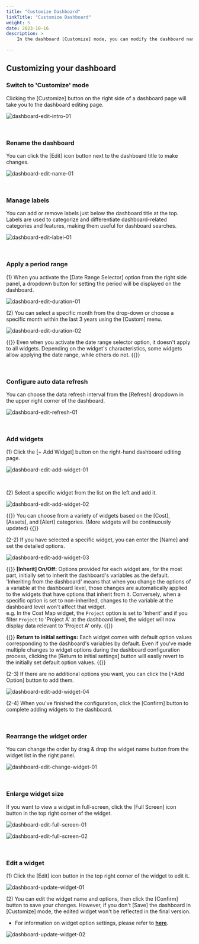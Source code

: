 ```yaml
---
title: "Customize Dashboard"
linkTitle: "Customize Dashboard"
weight: 5
date: 2023-10-16
description: >
    In the dashboard [Customize] mode, you can modify the dashboard name, layout, widgets, and more.

---
```


## Customizing your dashboard

### Switch to 'Customize' mode

Clicking the [Customize] button on the right side of a dashboard page will take you to the dashboard editing page.

![dashboard-edit-intro-01](/docs/guides/dashboards/dashboard-img/dashboard-edit-intro-01.png)

<br>

### Rename the dashboard

You can click the [Edit] icon button next to the dashboard title to make changes.

![dashboard-edit-name-01](/docs/guides/dashboards/dashboard-img/dashboard-edit-name-01.png)

<br>

### Manage labels

You can add or remove labels just below the dashboard title at the top. Labels are used to categorize and differentiate dashboard-related categories and features, making them useful for dashboard searches.

![dashboard-edit-label-01](/docs/guides/dashboards/dashboard-img/dashboard-edit-label-01.png)

<br>

### Apply a period range

(1) When you activate the [Date Range Selector] option from the right side panel, a dropdown button for setting the period will be displayed on the dashboard.

![dashboard-edit-duration-01](/docs/guides/dashboards/dashboard-img/dashboard-edit-duration-01.png)

(2) You can select a specific month from the drop-down or choose a specific month within the last 3 years using the [Custom] menu.

![dashboard-edit-duration-02](/docs/guides/dashboards/dashboard-img/dashboard-edit-duration-02.png)

{{<alert>}}
Even when you activate the date range selector option, it doesn't apply to all widgets. Depending on the widget's characteristics, some widgets allow applying the date range, while others do not.
{{</alert>}}

<br>

### Configure auto data refresh

You can choose the data refresh interval from the [Refresh] dropdown in the upper right corner of the dashboard.

![dashboard-edit-refresh-01](/docs/guides/dashboards/dashboard-img/dashboard-edit-refresh-01.png)

<br>

### Add widgets

(1) Click the [+ Add Widget] button on the right-hand dashboard editing page.

![dashboard-edit-add-widget-01](/docs/guides/dashboards/dashboard-img/dashboard-edit-add-widget-01.png)

<br>

(2) Select a specific widget from the list on the left and add it.

![dashboard-edit-add-widget-02](/docs/guides/dashboards/dashboard-img/dashboard-edit-add-widget-02.png)

{{<alert>}}
You can choose from a variety of widgets based on the [Cost], [Assets], and [Alert] categories. (More widgets will be continuously updated)
{{</alert>}}


(2-2) If you have selected a specific widget, you can enter the [Name] and set the detailed options.

![dashboard-edit-add-widget-03](/docs/guides/dashboards/dashboard-img/dashboard-edit-add-widget-03.png)

{{<alert>}}
**[Inherit] On/Off:** Options provided for each widget are, for the most part, initially set to inherit the dashboard's variables as the default. 'Inheriting from the dashboard' means that when you change the options of a variable at the dashboard level, those changes are automatically applied to the widgets that have options that inherit from it. Conversely, when a specific option is set to non-inherited, changes to the variable at the dashboard level won't affect that widget.
<br>
e.g. In the Cost Map widget, the `Project` option is set to 'Inherit' and if you filter `Project` to 'Project A' at the dashboard level, the widget will now display data relevant to 'Project A' only.
{{</alert>}}

{{<alert>}}
**Return to initial settings:** Each widget comes with default option values corresponding to the dashboard's variables by default. Even if you've made multiple changes to widget options during the dashboard configuration process, clicking the [Return to initial settings] button will easily revert to the initially set default option values.
{{</alert>}}


(2-3) If there are no additional options you want, you can click the [+Add Option] button to add them.

![dashboard-edit-add-widget-04](/docs/guides/dashboards/dashboard-img/dashboard-edit-add-widget-04.png)

(2-4) When you've finished the configuration, click the [Confirm] button to complete adding widgets to the dashboard.


<br>

### Rearrange the widget order

You can change the order by drag & drop the widget name button from the widget list in the right panel.

![dashboard-edit-change-widget-01](/docs/guides/dashboards/dashboard-img/dashboard-edit-change-widget-01.png)


<br>

### Enlarge widget size

If you want to view a widget in full-screen, click the [Full Screen] icon button in the top right corner of the widget.

![dashboard-edit-full-screen-01](/docs/guides/dashboards/dashboard-img/dashboard-edit-full-screen-01.png)

![dashboard-edit-full-screen-02](/docs/guides/dashboards/dashboard-img/dashboard-edit-full-screen-02.png)


<br>

### Edit a widget

(1) Click the [Edit] icon button in the top right corner of the widget to edit it.

![dashboard-update-widget-01](/docs/guides/dashboards/dashboard-img/dashboard-update-widget-01.png)

(2) You can edit the widget name and options, then click the [Confirm] button to save your changes. However, if you don't [Save] the dashboard in [Customize] mode, the edited widget won't be reflected in the final version.

- For information on widget option settings, please refer to [**here**](/docs/guides/dashboards/edit/#위젯-추가하기). 

![dashboard-update-widget-02](/docs/guides/dashboards/dashboard-img/dashboard-update-widget-02.png)
